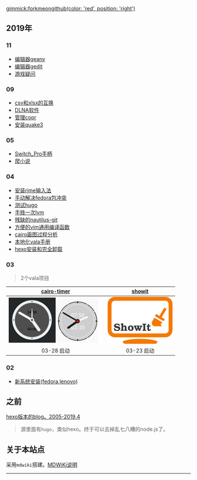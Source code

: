 [gimmick:forkmeongithub(color: 'red', position: 'right')](https://github.com/eexpress/wiki)

## 2019年

### 11
- [编辑器geany](blog/2019-11-12-geany.md)
- [编辑器gedit](blog/2019-11-12-gedit.md)
- [游戏疑问](blog/2019-11-03-游戏疑问.md)

### 09
- [csv和xlsx的互换](blog/2019-09-23-csv和xlsx的互换.md)
- [DLNA软件](blog/2019-09-16-DLNA.md)
- [管理copr](blog/2019-09-12-dnf-copr.md)
- [安装quake3](blog/2019-09-12-quake3.md)

### 05
- [Switch_Pro手柄](blog/2019-05-04-Switch_Pro手柄.md)
- [爬小说](blog/2019-05-16-爬虫爬小说.md)

### 04
- [安装rime输入法](blog/2019-04-15-中州韵.md)
- [手动解决fedora包冲突](blog/2019-04-09-包冲突导致游戏不运行.md)
- [测试hugo](blog/2019-04-08-测试hugo.md)
- [手贱一次lvm](blog/2019-04-07-lvm.md)
- [残缺的nautilus-git](blog/2019-04-06-nautilus-git扩展.md)
- [方便的vim通用编译函数](blog/2019-04-02-vim动态执行编译.md)
- [cairo画图过程分析](blog/2019-04-01-cairo画图过程分析.md)
- [本地化vala手册](blog/2019-04-02-本地化vala手册.md)
- [hexo安装和完全卸载](blog/2019-04-01-hexo笔记.md)

### 03
> 2个vala项目

[cairo-timer](https://github.com/eexpress/cairo-timer)|[showit](https://github.com/eexpress/showit)
:--:|:--:
![](pic/timer.png)![](pic/timer-old.png)|![](pic/showit.png)
03-28 启动|03-23 启动

### 02
- [新系统安装(fedora,lenovo)](blog/2019-02-13-新系统安装.md)

## 之前
[hexo版本的blog。2005-2019.4](https://eexpress.github.io/hexo-blog)

> 源里面有`hugo`，类似hexo。终于可以去掉乱七八糟的node.js了。

## 关于本站点

采用`mdwiki`搭建。[MDWiKi说明](blog/2019-01-22-mdwiki.md)

---
